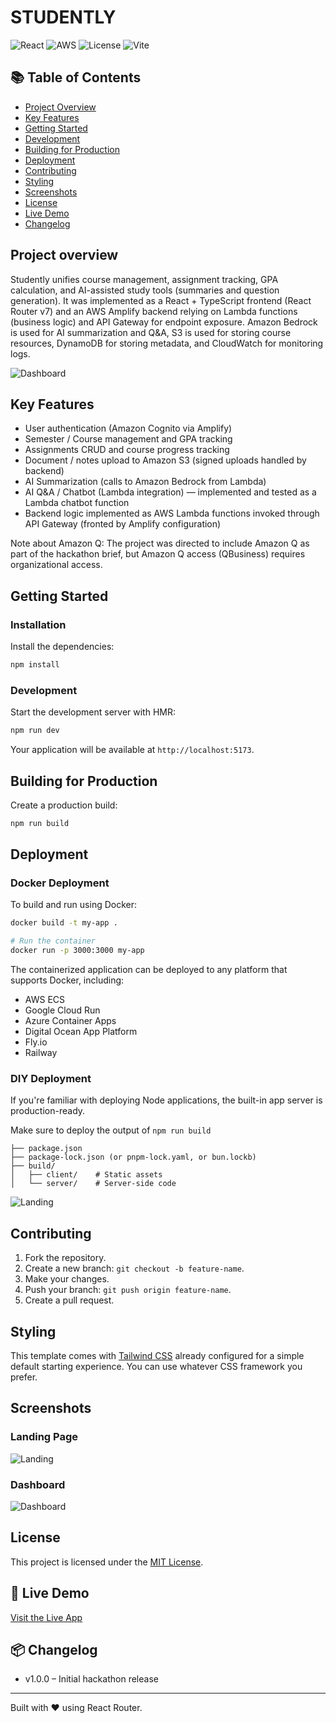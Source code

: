 # STUDENTLY

![React](https://img.shields.io/badge/Frontend-React-blue)
![AWS](https://img.shields.io/badge/Backend-AWS-orange)
![License](https://img.shields.io/badge/License-MIT-green)
![Vite](https://img.shields.io/badge/Build-Vite-purple)

## 📚 Table of Contents
- [Project Overview](#project-overview)
- [Key Features](#key-features)
- [Getting Started](#getting-started)
- [Development](#development)
- [Building for Production](#building-for-production)
- [Deployment](#deployment)
- [Contributing](#contributing)
- [Styling](#styling)
- [Screenshots](#screenshots)
- [License](#license)
- [Live Demo](#-live-demo)
- [Changelog](#-changelog)
## Project overview

Studently unifies course management, assignment tracking, GPA calculation, and AI-assisted study tools (summaries and question generation). It was implemented as a React + TypeScript frontend (React Router v7) and an AWS Amplify backend relying on Lambda functions (business logic) and API Gateway for endpoint exposure. Amazon Bedrock is used for AI summarization and Q&A, S3 is used for storing course resources, DynamoDB for storing metadata, and CloudWatch for monitoring logs.

![Dashboard](./public/studently-dashboard.jpeg)

## Key Features

- User authentication (Amazon Cognito via Amplify)
- Semester / Course management and GPA tracking
- Assignments CRUD and course progress tracking
- Document / notes upload to Amazon S3 (signed uploads handled by backend)
- AI Summarization (calls to Amazon Bedrock from Lambda)
- AI Q&A / Chatbot (Lambda integration) — implemented and tested as a Lambda chatbot function
- Backend logic implemented as AWS Lambda functions invoked through API Gateway (fronted by Amplify configuration)

Note about Amazon Q: The project was directed to include Amazon Q as part of the hackathon brief, but Amazon Q access (QBusiness) requires organizational access.


## Getting Started

### Installation

Install the dependencies:

```bash
npm install
```

### Development

Start the development server with HMR:

```bash
npm run dev
```

Your application will be available at `http://localhost:5173`.

## Building for Production

Create a production build:

```bash
npm run build
```

## Deployment

### Docker Deployment

To build and run using Docker:

```bash
docker build -t my-app .

# Run the container
docker run -p 3000:3000 my-app
```

The containerized application can be deployed to any platform that supports Docker, including:

- AWS ECS
- Google Cloud Run
- Azure Container Apps
- Digital Ocean App Platform
- Fly.io
- Railway


### DIY Deployment

If you're familiar with deploying Node applications, the built-in app server is production-ready.

Make sure to deploy the output of `npm run build`

```
├── package.json
├── package-lock.json (or pnpm-lock.yaml, or bun.lockb)
├── build/
│   ├── client/    # Static assets
│   └── server/    # Server-side code
```

![Landing](./public/studently-landing-top.png)


## Contributing
1. Fork the repository.
2. Create a new branch: `git checkout -b feature-name`.
3. Make your changes.
4. Push your branch: `git push origin feature-name`.
5. Create a pull request.


## Styling

This template comes with [Tailwind CSS](https://tailwindcss.com/) already configured for a simple default starting experience. You can use whatever CSS framework you prefer.


## Screenshots

### Landing Page
![Landing](./public/studently-landing-top.png)

### Dashboard
![Dashboard](./public/studently-dashboard.jpeg)


## License

This project is licensed under the [MIT License](LICENSE).

## 🚀 Live Demo

[Visit the Live App](https://studently-main.vercel.app)

## 📦 Changelog

- v1.0.0 – Initial hackathon release


---

Built with ❤️ using React Router.
